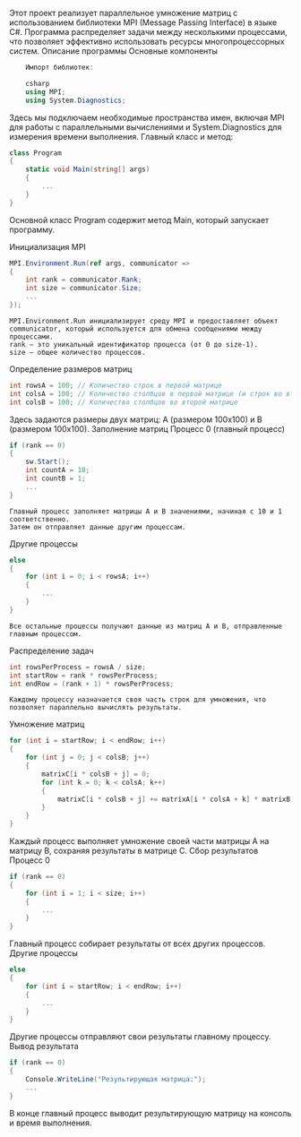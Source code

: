 Этот проект реализует параллельное умножение матриц с использованием библиотеки MPI (Message Passing Interface) в языке C#. Программа распределяет задачи между несколькими процессами, что позволяет эффективно использовать ресурсы многопроцессорных систем.
Описание программы
Основные компоненты

```c#
    Импорт библиотек:

    csharp
    using MPI;
    using System.Diagnostics;
```

Здесь мы подключаем необходимые пространства имен, включая MPI для работы с параллельными вычислениями и System.Diagnostics для измерения времени выполнения.
Главный класс и метод:

```c#
class Program
{
    static void Main(string[] args)
    {
        ...
    }
}
```
Основной класс Program содержит метод Main, который запускает программу.

Инициализация MPI

```c#
MPI.Environment.Run(ref args, communicator =>
{
    int rank = communicator.Rank;
    int size = communicator.Size;
    ...
});
```
    MPI.Environment.Run инициализирует среду MPI и предоставляет объект communicator, который используется для обмена сообщениями между процессами.
    rank — это уникальный идентификатор процесса (от 0 до size-1).
    size — общее количество процессов.

Определение размеров матриц

```c#
int rowsA = 100; // Количество строк в первой матрице
int colsA = 100; // Количество столбцов в первой матрице (и строк во второй)
int colsB = 100; // Количество столбцов во второй матрице
```
Здесь задаются размеры двух матриц: A (размером 100x100) и B (размером 100x100).
Заполнение матриц
Процесс 0 (главный процесс)

```c#
if (rank == 0)
{
    sw.Start();
    int countA = 10;
    int countB = 1;
    ...
}
```
    Главный процесс заполняет матрицы A и B значениями, начиная с 10 и 1 соответственно.
    Затем он отправляет данные другим процессам.

Другие процессы

```c#
else
{
    for (int i = 0; i < rowsA; i++)
    {
        ...
    }
}
```
    Все остальные процессы получают данные из матриц A и B, отправленные главным процессом.

Распределение задач

```c#
int rowsPerProcess = rowsA / size;
int startRow = rank * rowsPerProcess;
int endRow = (rank + 1) * rowsPerProcess;
```
    Каждому процессу назначается своя часть строк для умножения, что позволяет параллельно вычислять результаты.

Умножение матриц
```c#
for (int i = startRow; i < endRow; i++)
{
    for (int j = 0; j < colsB; j++)
    {
        matrixC[i * colsB + j] = 0;
        for (int k = 0; k < colsA; k++)
        {
            matrixC[i * colsB + j] += matrixA[i * colsA + k] * matrixB[k * colsB + j];
        }
    }
}
```

Каждый процесс выполняет умножение своей части матрицы A на матрицу B, сохраняя результаты в матрице C.
Сбор результатов
Процесс 0

```c#
if (rank == 0)
{
    for (int i = 1; i < size; i++)
    {
        ...
    }
}
```
Главный процесс собирает результаты от всех других процессов.
Другие процессы

```c#
else
{
    for (int i = startRow; i < endRow; i++)
    {
        ...
    }
}
```
Другие процессы отправляют свои результаты главному процессу.
Вывод результата

```c#
if (rank == 0)
{
    Console.WriteLine("Результирующая матрица:");
    ...
}
```
В конце главный процесс выводит результирующую матрицу на консоль и время выполнения.
